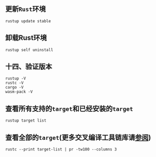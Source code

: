 ## 更新`Rust`环境
    rustup update stable

## 卸载Rust环境
    rustup self uninstall

## 十四、验证版本
    rustup -V
    rustc -V
    cargo -V
    wasm-pack -V

## 查看所有支持的`target`和已经安装的`target`
    rustup target list

## 查看全部的`target`(更多交叉编译工具链库请[参阅](https://doc.rust-lang.org/nightly/rustc/platform-support.html))
    rustc --print target-list | pr -tw100 --columns 3
